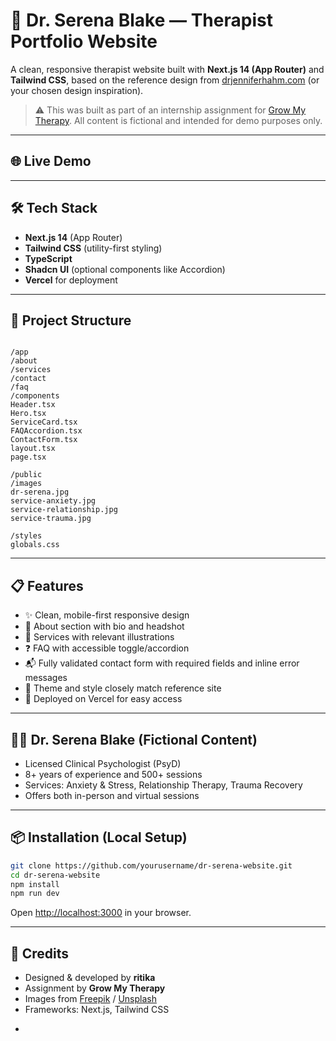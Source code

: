 
# 🧠 Dr. Serena Blake — Therapist Portfolio Website

A clean, responsive therapist website built with **Next.js 14 (App Router)** and **Tailwind CSS**, based on the reference design from [drjenniferhahm.com](https://www.drjenniferhahm.com/) (or your chosen design inspiration).

> ⚠️ This was built as part of an internship assignment for [Grow My Therapy](https://growmytherapy.com). All content is fictional and intended for demo purposes only.

---

## 🌐 Live Demo

---

## 🛠️ Tech Stack

- **Next.js 14** (App Router)
- **Tailwind CSS** (utility-first styling)
- **TypeScript**
- **Shadcn UI** (optional components like Accordion)
- **Vercel** for deployment

---

## 📁 Project Structure

```

/app
/about
/services
/contact
/faq
/components
Header.tsx
Hero.tsx
ServiceCard.tsx
FAQAccordion.tsx
ContactForm.tsx
layout.tsx
page.tsx

/public
/images
dr-serena.jpg
service-anxiety.jpg
service-relationship.jpg
service-trauma.jpg

/styles
globals.css

````

---

## 📋 Features

- ✨ Clean, mobile-first responsive design
- 💬 About section with bio and headshot
- 🧠 Services with relevant illustrations
- ❓ FAQ with accessible toggle/accordion
- 📬 Fully validated contact form with required fields and inline error messages
- 🌙 Theme and style closely match reference site
- 🚀 Deployed on Vercel for easy access

---

## 👩‍⚕️ Dr. Serena Blake (Fictional Content)

- Licensed Clinical Psychologist (PsyD)
- 8+ years of experience and 500+ sessions
- Services: Anxiety & Stress, Relationship Therapy, Trauma Recovery
- Offers both in-person and virtual sessions


---

## 📦 Installation (Local Setup)

```bash
git clone https://github.com/yourusername/dr-serena-website.git
cd dr-serena-website
npm install
npm run dev
````

Open [http://localhost:3000](http://localhost:3000) in your browser.

---

## 🤝 Credits

* Designed & developed by **ritika**
* Assignment by **Grow My Therapy**
* Images from [Freepik](https://www.freepik.com) / [Unsplash](https://unsplash.com)
* Frameworks: Next.js, Tailwind CSS
-
